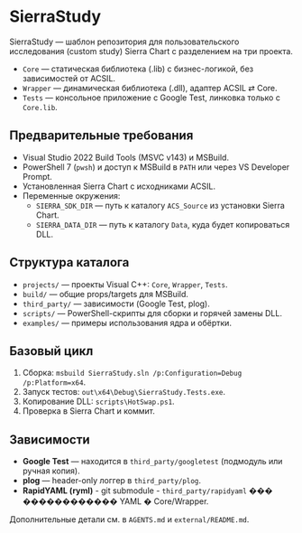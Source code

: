 # SierraStudy

SierraStudy — шаблон репозитория для пользовательского исследования (custom study) Sierra Chart с разделением на три проекта.

- `Core` — статическая библиотека (.lib) с бизнес-логикой, без зависимостей от ACSIL.
- `Wrapper` — динамическая библиотека (.dll), адаптер ACSIL ⇄ Core.
- `Tests` — консольное приложение с Google Test, линковка только с `Core.lib`.

## Предварительные требования
- Visual Studio 2022 Build Tools (MSVC v143) и MSBuild.
- PowerShell 7 (`pwsh`) и доступ к MSBuild в `PATH` или через VS Developer Prompt.
- Установленная Sierra Chart с исходниками ACSIL.
- Переменные окружения:
  - `SIERRA_SDK_DIR` — путь к каталогу `ACS_Source` из установки Sierra Chart.
  - `SIERRA_DATA_DIR` — путь к каталогу `Data`, куда будет копироваться DLL.

## Структура каталога
- `projects/` — проекты Visual C++: `Core`, `Wrapper`, `Tests`.
- `build/` — общие props/targets для MSBuild.
- `third_party/` — зависимости (Google Test, plog).
- `scripts/` — PowerShell-скрипты для сборки и горячей замены DLL.
- `examples/` — примеры использования ядра и обёртки.

## Базовый цикл
1. Сборка: `msbuild SierraStudy.sln /p:Configuration=Debug /p:Platform=x64`.
2. Запуск тестов: `out\x64\Debug\SierraStudy.Tests.exe`.
3. Копирование DLL: `scripts\HotSwap.ps1`.
4. Проверка в Sierra Chart и коммит.

## Зависимости
- **Google Test** — находится в `third_party/googletest` (подмодуль или ручная копия).
- **plog** — header-only логгер в `third_party/plog`.
- **RapidYAML (ryml)** - git submodule - `third_party/rapidyaml` ��� ������������ YAML � Core/Wrapper.

Дополнительные детали см. в `AGENTS.md` и `external/README.md`.
